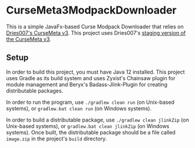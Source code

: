 # CurseMeta3ModpackDownloader
This is a simple JavaFx-based Curse Modpack Downloader that relies on
[Dries007's CurseMeta v3](https://github.com/dries007/CurseMeta). This project uses Dries007's
[staging version of the CurseMeta v3](https://staging_cursemeta.dries007.net/).

## Setup
In order to build this project, you must have Java 12 installed. This project uses Gradle as its build
system and uses Zyxist's Chainsaw plugin for module management and Beryx's Badass-Jlink-Plugin for
creating distributable packages.

In order to run the program, use
`./gradlew clean run` (on Unix-based systems), or
`gradlew.bat clean run` (on Windows systems).

In order to build a distributable package, use
`./gradlew clean jlinkZip` (on Unix-based systems), or
`gradlew.bat clean jlinkZip` (on Windows systems).
Once built, the distributable package should be a file called `image.zip` in the project's `build` directory.
